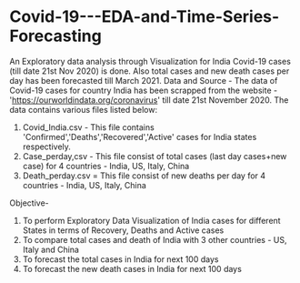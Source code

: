 # Covid-19---EDA-and-Time-Series-Forecasting
An Exploratory data analysis through Visualization for India Covid-19 cases (till date 21st Nov 2020) is done. Also total cases and new death cases per day has been forecasted till March 2021.
Data and Source - The data of Covid-19 cases for country India has been scrapped from the website - 'https://ourworldindata.org/coronavirus' till date 21st November 2020. The data contains various files listed below:
1. Covid_India.csv - This file contains 'Confirmed','Deaths','Recovered','Active' cases for India states respectively.
2. Case_perday,csv - This file consist of total cases (last day cases+new case) for 4 countries - India, US, Italy, China
3. Death_perday.csv = This file consist of new deaths per day for 4 countries - India, US, Italy, China

Objective-
1. To perform Exploratory Data Visualization of India cases for different States in terms of Recovery, Deaths and Active cases
2. To compare total cases and death of India with 3 other countries - US, Italy and China
3. To forecast the total cases in India for next 100 days
4. To forecast the new death cases in India for next 100 days
